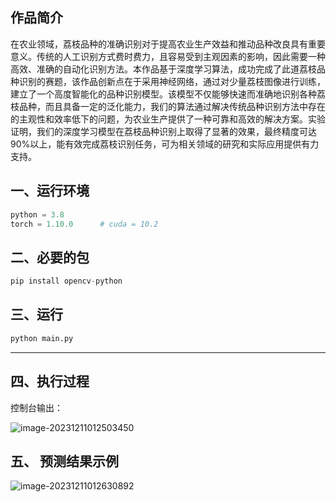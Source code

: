 ## 作品简介

​	在农业领域，荔枝品种的准确识别对于提高农业生产效益和推动品种改良具有重要意义。传统的人工识别方式费时费力，且容易受到主观因素的影响，因此需要一种高效、准确的自动化识别方法。本作品基于深度学习算法，成功完成了此道荔枝品种识别的赛题，该作品创新点在于采用神经网络，通过对少量荔枝图像进行训练，建立了一个高度智能化的品种识别模型。该模型不仅能够快速而准确地识别各种荔枝品种，而且具备一定的泛化能力，我们的算法通过解决传统品种识别方法中存在的主观性和效率低下的问题，为农业生产提供了一种可靠和高效的解决方案。实验证明，我们的深度学习模型在荔枝品种识别上取得了显著的效果，最终精度可达90%以上，能有效完成荔枝识别任务，可为相关领域的研究和实际应用提供有力支持。

## 一、运行环境

```python
python = 3.8
torch = 1.10.0		# cuda = 10.2
```

## 二、必要的包

```python
pip install opencv-python
```

## 三、运行

```python
python main.py
```

******

## 四、执行过程

控制台输出：

![image-20231211012503450](https://gitee.com/pan-canjie/blogimage/raw/master/img/image-20231211012503450.png)

## 五、 预测结果示例

![image-20231211012630892](https://gitee.com/pan-canjie/blogimage/raw/master/img/image-20231211012630892.png)



